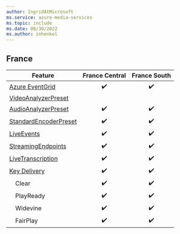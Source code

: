 ```yaml
---
author: IngridAtMicrosoft
ms.service: azure-media-services
ms.topic: include
ms.date: 08/30/2022
ms.author: inhenkel
---
```


<!--Feature availability in region-->
## France

| Feature | France Central | France South |
| ------- | :------------: | :----------: |
| [Azure EventGrid](../monitoring/reacting-to-media-services-events.md) |&#10004;&#65039;|&#10004;&#65039;|
| [VideoAnalyzerPreset](../analyze-video-audio-files-concept.md)        |<!--France Central -->|<!--France South -->|
| [AudioAnalyzerPreset](../analyze-video-audio-files-concept.md)        |&#10004;&#65039;|&#10004;&#65039;|
| [StandardEncoderPreset](../encode-concept.md)                         |&#10004;&#65039;|&#10004;&#65039;|
| [LiveEvents](../stream-live-streaming-concept.md)                     |&#10004;&#65039;|&#10004;&#65039;|
| [StreamingEndpoints](../stream-streaming-endpoint-concept.md)         |&#10004;&#65039;|&#10004;&#65039;|
| [LiveTranscription](../live-event-live-transcription-how-to.md)       |&#10004;&#65039;|&#10004;&#65039;|
| [Key Delivery](../drm-content-protection-concept.md)                  |&#10004;&#65039;|&#10004;&#65039;|
| &emsp;Clear                                                           |&#10004;&#65039;|&#10004;&#65039;|
| &emsp;PlayReady                                                       |&#10004;&#65039;|&#10004;&#65039;|
| &emsp;Widevine                                                        |&#10004;&#65039;|&#10004;&#65039;|
| &emsp;FairPlay                                                        |&#10004;&#65039;|&#10004;&#65039;|

